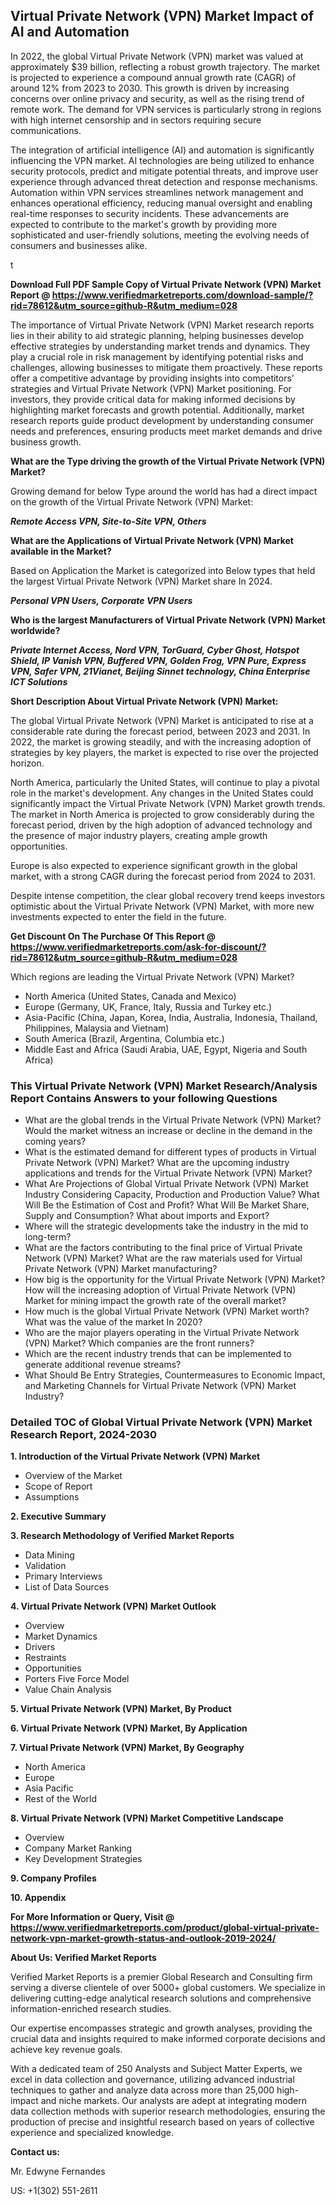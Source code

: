 <h2>Virtual Private Network (VPN) Market Impact of AI and Automation</h2><p>In 2022, the global Virtual Private Network (VPN) market was valued at approximately $39 billion, reflecting a robust growth trajectory. The market is projected to experience a compound annual growth rate (CAGR) of around 12% from 2023 to 2030. This growth is driven by increasing concerns over online privacy and security, as well as the rising trend of remote work. The demand for VPN services is particularly strong in regions with high internet censorship and in sectors requiring secure communications.</p><p>The integration of artificial intelligence (AI) and automation is significantly influencing the VPN market. AI technologies are being utilized to enhance security protocols, predict and mitigate potential threats, and improve user experience through advanced threat detection and response mechanisms. Automation within VPN services streamlines network management and enhances operational efficiency, reducing manual oversight and enabling real-time responses to security incidents. These advancements are expected to contribute to the market's growth by providing more sophisticated and user-friendly solutions, meeting the evolving needs of consumers and businesses alike.</p>t</p><p id="" class=""><strong>Download Full PDF Sample Copy of Virtual Private Network (VPN) Market Report @ <a href="https://www.verifiedmarketreports.com/download-sample/?rid=78612&utm_source=github-R&utm_medium=028" target="_blank">https://www.verifiedmarketreports.com/download-sample/?rid=78612&utm_source=github-R&utm_medium=028</a></strong></p><p>The importance of&nbsp;Virtual Private Network (VPN) Market research reports lies in their ability to aid strategic planning, helping businesses develop effective strategies by understanding market trends and dynamics. They play a crucial role in risk management by identifying potential risks and challenges, allowing businesses to mitigate them proactively. These reports offer a competitive advantage by providing insights into competitors' strategies and Virtual Private Network (VPN) Market positioning. For investors, they provide critical data for making informed decisions by highlighting market forecasts and growth potential. Additionally, market research reports guide product development by understanding consumer needs and preferences, ensuring products meet market demands and drive business growth.</p><p><strong>What are the&nbsp;Type driving the growth of the Virtual Private Network (VPN) Market?</strong></p><p id="" class="">Growing demand for below Type around the world has had a direct impact on the growth of the Virtual Private Network (VPN) Market:</p><em><strong>Remote Access VPN, Site-to-Site VPN, Others</strong></em></p><strong>What are the&nbsp;Applications&nbsp;of Virtual Private Network (VPN) Market available in the Market?</strong></p><p id="" class="">Based on Application the Market is categorized into Below types that held the largest Virtual Private Network (VPN) Market share In 2024.</p><em><strong>Personal VPN Users, Corporate VPN Users</strong></em></p><strong>Who is the largest Manufacturers of Virtual Private Network (VPN) Market worldwide?</strong></p><p><em><strong>Private Internet Access, Nord VPN, TorGuard, Cyber Ghost, Hotspot Shield, IP Vanish VPN, Buffered VPN, Golden Frog, VPN Pure, Express VPN, Safer VPN, 21Vianet, Beijing Sinnet technology, China Enterprise ICT Solutions</strong></em></p><p id="" class=""><strong>Short Description About Virtual Private Network (VPN) Market:</strong></p><p>The global Virtual Private Network (VPN) Market is anticipated to rise at a considerable rate during the forecast period, between 2023 and 2031. In 2022, the market is growing steadily, and with the increasing adoption of strategies by key players, the market is expected to rise over the projected horizon.</p><p>North America, particularly the United States, will continue to play a pivotal role in the market's development. Any changes in the United States could significantly impact the Virtual Private Network (VPN) Market growth trends. The market in North America is projected to grow considerably during the forecast period, driven by the high adoption of advanced technology and the presence of major industry players, creating ample growth opportunities.</p><p>Europe is also expected to experience significant growth in the global market, with a strong CAGR during the forecast period from 2024 to 2031.</p><p>Despite intense competition, the clear global recovery trend keeps investors optimistic about the Virtual Private Network (VPN) Market, with more new investments expected to enter the field in the future.</p><p id="" class=""><strong>Get Discount On The Purchase Of This Report @ <a href="https://www.verifiedmarketreports.com/ask-for-discount/?rid=78612&utm_source=github-R&utm_medium=028" target="_blank">https://www.verifiedmarketreports.com/ask-for-discount/?rid=78612&utm_source=github-R&utm_medium=028</a></strong></p>Which regions are leading the Virtual Private Network (VPN) Market?</p><ul><li>North America (United States, Canada and Mexico)</li><li>Europe (Germany, UK, France, Italy, Russia and Turkey etc.)</li><li>Asia-Pacific (China, Japan, Korea, India, Australia, Indonesia, Thailand, Philippines, Malaysia and Vietnam)</li><li>South America (Brazil, Argentina, Columbia etc.)</li><li>Middle East and Africa (Saudi Arabia, UAE, Egypt, Nigeria and South Africa)</li></ul><h3 id="" class="">This Virtual Private Network (VPN) Market Research/Analysis Report Contains Answers to your following Questions</h3><ul><li>What are the global trends in the Virtual Private Network (VPN) Market? Would the market witness an increase or decline in the demand in the coming years?</li><li>What is the estimated demand for different types of products in Virtual Private Network (VPN) Market? What are the upcoming industry applications and trends for the Virtual Private Network (VPN) Market?</li><li>What Are Projections of Global Virtual Private Network (VPN) Market Industry Considering Capacity, Production and Production Value? What Will Be the Estimation of Cost and Profit? What Will Be Market Share, Supply and Consumption? What about imports and Export?</li><li>Where will the strategic developments take the industry in the mid to long-term?</li><li>What are the factors contributing to the final price of Virtual Private Network (VPN) Market? What are the raw materials used for Virtual Private Network (VPN) Market manufacturing?</li><li>How big is the opportunity for the Virtual Private Network (VPN) Market? How will the increasing adoption of Virtual Private Network (VPN) Market for mining impact the growth rate of the overall market?</li><li>How much is the global Virtual Private Network (VPN) Market worth? What was the value of the market In 2020?</li><li>Who are the major players operating in the Virtual Private Network (VPN) Market? Which companies are the front runners?</li><li>Which are the recent industry trends that can be implemented to generate additional revenue streams?</li><li>What Should Be Entry Strategies, Countermeasures to Economic Impact, and Marketing Channels for Virtual Private Network (VPN) Market Industry?</li></ul><h3 id="" class="">Detailed TOC of Global Virtual Private Network (VPN) Market Research Report, 2024-2030</h3><p id="" class=""><strong>1. Introduction of the Virtual Private Network (VPN) Market</strong></p><ul><li>Overview of the Market</li><li>Scope of Report</li><li>Assumptions</li></ul><p id="" class=""><strong>2. Executive Summary</strong></p><p id="" class=""><strong>3. Research Methodology of Verified Market Reports</strong></p><ul><li>Data Mining</li><li>Validation</li><li>Primary Interviews</li><li>List of Data Sources</li></ul><p id="" class=""><strong>4. Virtual Private Network (VPN) Market Outlook</strong></p><ul><li>Overview</li><li>Market Dynamics</li><li>Drivers</li><li>Restraints</li><li>Opportunities</li><li>Porters Five Force Model</li><li>Value Chain Analysis</li></ul><p id="" class=""><strong>5. Virtual Private Network (VPN) Market, By Product</strong></p><p id="" class=""><strong>6. Virtual Private Network (VPN) Market, By Application</strong></p><p id="" class=""><strong>7. Virtual Private Network (VPN) Market, By Geography</strong></p><ul><li>North America</li><li>Europe</li><li>Asia Pacific</li><li>Rest of the World</li></ul><p id="" class=""><strong>8. Virtual Private Network (VPN) Market Competitive Landscape</strong></p><ul><li>Overview</li><li>Company Market Ranking</li><li>Key Development Strategies</li></ul><p id="" class=""><strong>9. Company Profiles</strong></p><p id="" class=""><strong>10. Appendix</strong></p><p id="" class=""><strong>For More Information or Query, Visit @ <a href="https://www.verifiedmarketreports.com/product/global-virtual-private-network-vpn-market-growth-status-and-outlook-2019-2024/" target="_blank">https://www.verifiedmarketreports.com/product/global-virtual-private-network-vpn-market-growth-status-and-outlook-2019-2024/</a></strong></p><p id="" class=""><strong>About Us: Verified Market Reports</strong></p><p id="" class="">Verified Market Reports is a premier Global Research and Consulting firm serving a diverse clientele of over 5000+ global customers. We specialize in delivering cutting-edge analytical research solutions and comprehensive information-enriched research studies.</p><p id="" class="">Our expertise encompasses strategic and growth analyses, providing the crucial data and insights required to make informed corporate decisions and achieve key revenue goals.</p><p id="" class="">With a dedicated team of 250 Analysts and Subject Matter Experts, we excel in data collection and governance, utilizing advanced industrial techniques to gather and analyze data across more than 25,000 high-impact and niche markets. Our analysts are adept at integrating modern data collection methods with superior research methodologies, ensuring the production of precise and insightful research based on years of collective experience and specialized knowledge.</p><p id="" class=""><strong>Contact us:</strong></p><p id="" class="">Mr. Edwyne Fernandes</p><p id="" class="">US: +1(302) 551-2611</p>